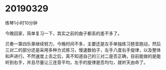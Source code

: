 # 20190329

练琴1小时10分钟

今晚回家，简单复习一下，其实之前的曲子都丢的差不多了。

贝奏一第四乐章继续努力，今晚时间不多，主要还是左手单独练习琶音跑动，然后三对二的部分还是采用多种方式练习，慢速数拍子，左手八度右手旋律，以及整体和声进行。不然速度上去之后，真不知道自己的三对二是否正确，目前能做的是能听到右手，并且尽量让三连音平均，左手的旋律是否均匀，就听天由命了。
